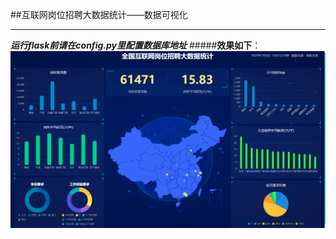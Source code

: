 ##互联网岗位招聘大数据统计——数据可视化
*****
***运行flask前请在config.py里配置数据库地址***
#####**效果如下**：
![](https://github.com/Paperman-tom/zhaopingDataVisualization/blob/master/%E5%AE%9E%E9%99%85%E6%95%88%E6%9E%9C%E5%9B%BE.png)